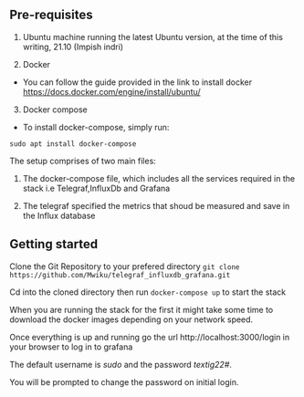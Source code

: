 ## Pre-requisites 
1. Ubuntu machine running the latest Ubuntu version, at the time of this writing, 21.10 (Impish indri)

2. Docker
   
 - You can follow the guide provided in the link to install docker
https://docs.docker.com/engine/install/ubuntu/

3. Docker compose
   
  - To install docker-compose, simply run:
  
  `sudo apt install docker-compose`

The setup comprises of two main files:
1. The docker-compose file, which includes all the services required in the stack 
   i.e Telegraf,InfluxDb and Grafana

2. The telegraf specified the metrics that shoud be measured and save in the Influx database


## Getting started
Clone the Git Repository to your prefered directory
`git clone https://github.com/Mwiku/telegraf_influxdb_grafana.git`

Cd into the cloned directory then run 
`docker-compose up` to start the stack


When you are running the stack for the first it might take some time to download the docker images depending on your network speed.

Once everything is up and running go the url http://localhost:3000/login in your browser to log in to grafana


The default username is *sudo* and the password *textig22#*.

You will be prompted to change the password on initial login.
